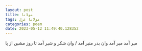 ```yaml
---
layout: post
title: مولانا
tags: مولانا غزل
categories: poem
date: 2023-05-12 11:49:40.128352
---
```


میر آمد میر آمد وان بدر منیر آمد / وان شکر و شیر آمد تا روز مشین از پا